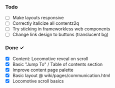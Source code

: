 ### Todo
- [ ] Make layouts responsive
- [ ] Correctly italicize all contentz2q
- [ ] Try sticking in frameworkless web components
- [ ] Change link design to buttons (translucent bg)

### Done ✓
- [X] Content: Locomotive reveal on scroll
- [X] Basic "Jump To" / Table of contents section
- [X] Improve content page palette
- [X] Basic layout @ wiki/pages/communication.html
- [X] Locomotive scroll basics
